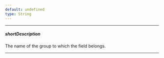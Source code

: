 ```yaml
---
default: undefined
type: String
---
```

---
##### shortDescription
The name of the group to which the field belongs.

---
